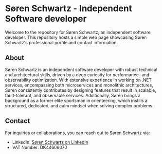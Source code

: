 # Søren Schwartz - Independent Software developer

Welcome to the repository for Søren Schwartz, an independent software developer. This repository hosts a simple web page showcasing Søren Schwartz's professional profile and contact information.

## About

Søren Schwartz is an independent software developer with robust technical and architectural skills, driven by a deep curiosity for performance- and observability optimization. With extensive experience in working on .NET services, encompassing both microservices and monolithic architectures, Søren consistently contributes by designing features that result in scalable, fault-tolerant, and observable services. Additionally, Søren brings a background as a former elite sportsman in orienteering, which instills a structured, dedicated, and calm mindset when solving complex problems.

## Contact

For inquiries or collaborations, you can reach out to Søren Schwartz via:

- LinkedIn: [Søren Schwartz on LinkedIn](www.linkedin.com/in/søren-schwartz-818688178)
- VAT Number: DK44606070
